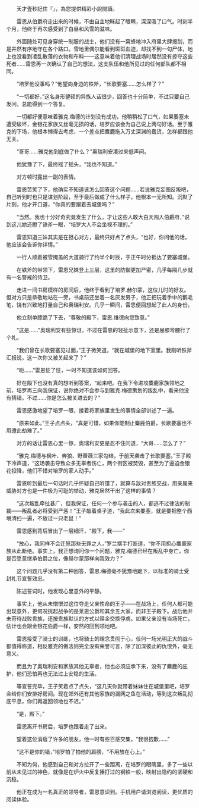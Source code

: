 　　天才壹秒記住『』，為您提供精彩小說閱讀。

　　雷恩从伯爵府走出来的时候，不由自主地眯起了眼睛，深深吸了口气。时刻半个月，他终于再次感受到了白昼和风雪的滋味。

　　外面随处可见身穿统一制服的战士，他们没有一窝蜂地冲入府里大肆搜刮，而是井然有序地守在各个路口。雪地里偶尔能看到斑斑血迹，却找不到一句尸体，地上也没看到凌乱散落的衣物和布料——这意味着他们清理战场时居然没有掠夺这些死者……雷恩再一次确认了自己的想法，这支队伍和他所见过的任何部队都不相同。

　　“培罗他没事吗？”他望向身边的铁斧，“长歌要塞……怎么样了？”

　　“一切都好，”这名身形健硕的异族人话很少，回答也十分简单，不过只要自己发问，总能得到一个答复。

　　一切都好便意味着雅克.梅德的计划没有成功，他稍稍松了口气，如果要塞未遭受破坏，金银花家族又丝毫无损的话，培罗应该会为自己说上两句好话。至于雅克的下场，他根本懒得去考虑，一个差点把麋鹿拖入万丈深渊的蠢货，怎样都跟他无关。

　　“哥哥……雅克他到底做了什么？”奥瑞利安凑过来低声问。

　　他犹豫了下，最终摇了摇头，“我也不知道。”

　　对方顿时露出一副的表情。

　　雷恩苦笑了下，他确实不知道该怎么回答这个问题……若说雅克妄图反叛吧，自己听到时也只是谋划阶段，至于最后做成了什么样子，他根本一无所知。沉默了片刻，他才开口道，“你真的要跟着去城堡吗？”

　　“当然。我也十分好奇究竟发生了什么，才让这些人敢大白天闯入伯爵府，”说到这儿她还瞪了铁斧一眼，“培罗大人不会坐视不理的。”

　　雷恩知道三妹其实是在担心对方，最终只好点了点头，“也好，你问他的话，他应该会告诉你详情。”

　　一行人顺着被雪掩盖的大道骑行了约半个时辰，于正午时分抵达了要塞城堡。

　　在铁斧的带领下，雷恩兄妹登上三层，这里的防御更加严密，几乎每隔几步就有一名警戒的侍卫。

　　走进一间书房模样的房间后，他终于看到了培罗.赫尔蒙，这位儿时的好友。但对方只是恭敬地站在一旁，书桌前还坐着一名灰发男子，他正把玩着手中的鹅毛笔，饶有兴致地打量自己和奥瑞利安。几乎一瞬间，雷恩便回想起了此人的身份。

　　他立刻单膝跪了下去，“尊敬的殿下，雷恩.维德向您致意。”

　　“这是……”奥瑞利安有些惊讶，不过在雷恩的轻扯示意下，还是屈膝弯腰行了个礼。

　　“我们曾在长歌要塞见过面，”王子微笑道，“就在城堡的地下室里。我刚听铁斧汇报说，这一次你又被关起来了？”

　　“呃……”雷恩怔了怔，一时不知道该如何回答。

　　好在殿下也没有真的想听到答案，“起来吧。在我下令进攻麋鹿家族领地之前，培罗再三向我保证，说你绝对不会参与到雅克.梅德策划的叛乱中，看来他没有猜错。不过……你是怎么被关进去的？”

　　雷恩感激地望了培罗一眼，接着将家族里发生的事情全部讲述了一遍。

　　“原来如此，”王子点点头，“真是可惜，如果你能制止麋鹿伯爵，长歌要塞也不用遭此劫难了。”

　　对方的话让雷恩心里一惊，奥瑞利安更是忍不住问道，“大哥……怎么了？”

　　“雅克.梅德与枫叶、奔狼、野蔷薇三家勾结，于前天袭击了长歌要塞。”王子殿下冷声道，“这场袭击导致众多无辜者伤亡，两个街区被焚毁，甚至为了逼迫金银花投降，他们不惜对培罗的家人动手。”

　　雷恩听到最后一句话时几乎怀疑自己听错了，就算与敌对贵族交战，用亲属来威胁对方也是一件极为可耻的举动，雅克居然干出了这样的事情？

　　“这次叛乱牵扯甚广，但我保证，任何一个参与袭击的人，都逃不过律法的制裁——叛乱者必将受到严惩！”王子敲着桌子道，“我此次来要塞，就是要把整个西境清扫一遍，不放过一只老鼠！”

　　雷恩感到背后冒出了一层细汗，“殿下，我——”

　　“放心，我同样不会迁怒那些无罪之人，”罗兰摆手打断道，“你不用担心麋鹿家族从此断绝。事实上，我正想询问你一个问题，雅克.梅德已经在叛乱中身亡，你是否愿意继承伯爵之位，像赫尔蒙那样向我效力？”

　　这个问题几乎没有第二种回答，雷恩.梅德毫不犹豫地跪下，以标准的骑士受封礼节宣誓效忠。

　　陈述誓词时，他发现心里意外的平静。

　　事实上，他从未憎恨过这位夺走父亲性命的王子——在战场上，任何人都可能出现意外，更何况挑起战争的是莱恩公爵和其余五大家，而非王子殿下。战后他并未苛待战败贵族，还按贵族默认的方式以赎金交换俘虏。如果父亲没有当场死亡，估计也会跟金银花伯爵一样，安然的回到领地吧。

　　雷恩接受了骑士的训练，也将骑士的理念贯彻于心，任何一场光明正大的战斗都值得称道，相反雅克的做法则完全没有荣誉可言，除了加深彼此的仇恨外，毫无意义。

　　而且为了奥瑞利安和家族其他无辜者，他也必须应承下来，没有了麋鹿的庇护，他们恐怕再也无法过上安稳的生活。

　　等宣誓完毕，王子笑着点了点头，“这几天你就带着妹妹住在城堡里吧，培罗会给你们安排好房间。现在郊外还有其他家族的漏网之鱼在活动，等到这次叛乱彻底平息，你们再返回领地也不迟。”

　　“是，殿下。”

　　雷恩离开书房后，培罗也跟着走了出来。

　　望着这位消瘦了许多的朋友，他一时有些百感交集，“我很抱歉……”

　　“这不是你的错，”培罗拍了拍他的肩膀，“不用放在心上。”

　　不知为何，他感到自己和对方拉开了一些距离，在培罗的眼睛里，多了一些以前从未见过的神色，就像是在炉火中反复捶打过的钢铁一般，映射出隐约的坚硬和沉稳。

　　他正在成为一名真正的领导者，雷恩意识到。手机用户请浏览阅读，更优质的阅读体验。
